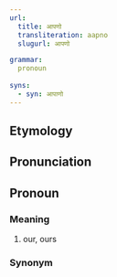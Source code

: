 ```yaml
---
url:
  title: आपणो
  transliteration: aapno
  slugurl: आपणो

grammar:
  pronoun
 
syns:
  - syn: आपाणो
---
```

## Etymology

## Pronunciation

## Pronoun
### Meaning
1. our, ours

### Synonym
<syn :syn="syns" :url="url"></syn>